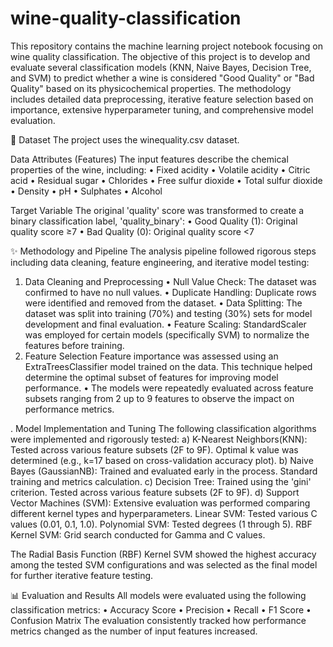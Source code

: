 # wine-quality-classification

This repository contains the machine learning project notebook focusing on wine quality classification. The objective of this project is to develop and evaluate several classification models (KNN, Naive Bayes, Decision Tree, and SVM) to predict whether a wine is considered "Good Quality" or "Bad Quality" based on its physicochemical properties.
The methodology includes detailed data preprocessing, iterative feature selection based on importance, extensive hyperparameter tuning, and comprehensive model evaluation.

💾 Dataset
The project uses the winequality.csv dataset.

Data Attributes (Features)
The input features describe the chemical properties of the wine, including:
• Fixed acidity
• Volatile acidity
• Citric acid
• Residual sugar
• Chlorides
• Free sulfur dioxide
• Total sulfur dioxide
• Density
• pH
• Sulphates
• Alcohol

Target Variable
The original 'quality' score was transformed to create a binary classification label, 'quality_binary':
• Good Quality (1): Original quality score ≥7
• Bad Quality (0): Original quality score <7

✨ Methodology and Pipeline
The analysis pipeline followed rigorous steps including data cleaning, feature engineering, and iterative model testing:
1. Data Cleaning and Preprocessing
• Null Value Check: The dataset was confirmed to have no null values.
• Duplicate Handling: Duplicate rows were identified and removed from the dataset.
• Data Splitting: The dataset was split into training (70%) and testing (30%) sets for model development and final evaluation.
• Feature Scaling: StandardScaler was employed for certain models (specifically SVM) to normalize the features before training.
2. Feature Selection
Feature importance was assessed using an ExtraTreesClassifier model trained on the data. This technique helped determine the optimal subset of features for improving model performance.
• The models were repeatedly evaluated across feature subsets ranging from 2 up to 9 features to observe the impact on performance metrics. 

. Model Implementation and Tuning
The following classification algorithms were implemented and rigorously tested:
a) K-Nearest Neighbors(KNN): Tested across various feature subsets (2F to 9F).
Optimal k value was determined (e.g., k=17 based on cross-validation accuracy plot).
b) Naive Bayes (GaussianNB): Trained and evaluated early in the process. Standard training and metrics calculation.
c) Decision Tree: Trained using the 'gini' criterion. Tested across various feature subsets (2F to 9F).
d) Support Vector Machines (SVM): Extensive evaluation was performed comparing different kernel types and hyperparameters. Linear SVM: Tested various C values (0.01, 0.1, 1.0). Polynomial SVM: Tested degrees (1 through 5). RBF Kernel SVM: Grid search conducted for Gamma and C values.

The Radial Basis Function (RBF) Kernel SVM showed the highest accuracy among the tested SVM configurations and was selected as the final model for further iterative feature testing.

📊 Evaluation and Results
All models were evaluated using the following classification metrics:
• Accuracy Score
• Precision
• Recall
• F1 Score
• Confusion Matrix
The evaluation consistently tracked how performance metrics changed as the number of input features increased.
